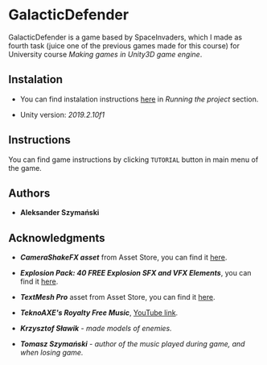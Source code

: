 # GalacticDefender

GalacticDefender is a game based by SpaceInvaders, which I made as fourth task (juice one of the previous games made for this course) for University course *Making games in Unity3D game engine*.

## Instalation

* You can find instalation instructions [here](https://github.com/Bitterisland6/Unity/blob/master/README.md) in *Running the project* section.

* Unity version: *2019.2.10f1*

## Instructions

You can find game instructions by clicking `TUTORIAL` button in main menu of the game.

## Authors
* **Aleksander Szymański**

## Acknowledgments

* ***CameraShakeFX asset*** from Asset Store, you can find it [here](https://assetstore.unity.com/packages/tools/particles-effects/camera-shake-fx-146554).

* ***Explosion Pack: 40 FREE Explosion SFX and VFX Elements***, you can find it [here](https://www.premiumbeat.com/blog/free-explosion-sfx-vfx-elements/).

* ***TextMesh Pro*** asset from Asset Store, you can find it [here](https://assetstore.unity.com/packages/essentials/beta-projects/textmesh-pro-84126).

* ***TeknoAXE's Royalty Free Music***, [YouTube link](https://www.youtube.com/user/teknoaxe/featured).

* ***Krzysztof Sławik*** *- made models of enemies.*

* ***Tomasz Szymański*** *- author of the music played during game, and when losing game.*
